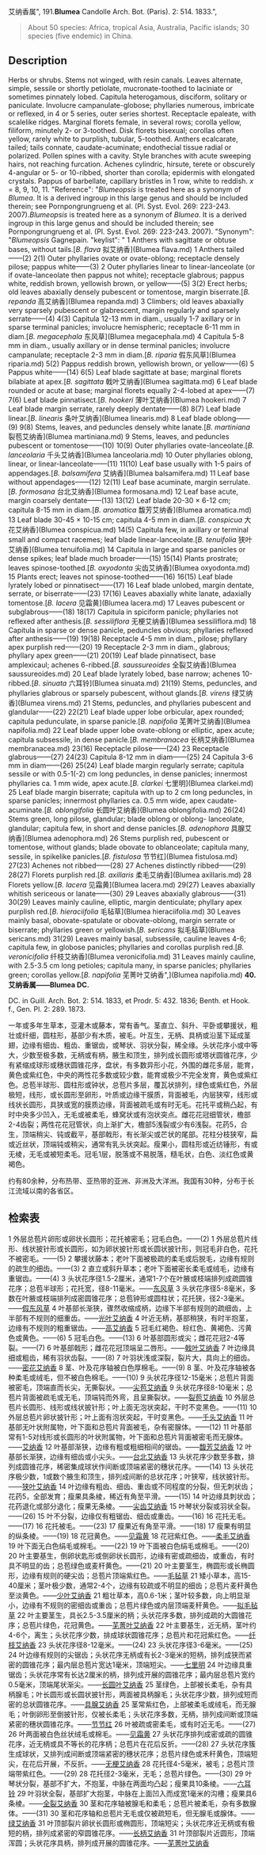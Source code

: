 艾纳香属",
191.**Blumea** Candolle Arch. Bot. (Paris). 2: 514. 1833.",

> About 50 species: Africa, tropical Asia, Australia, Pacific islands; 30 species (five endemic) in China.

## Description
Herbs or shrubs. Stems not winged, with resin canals. Leaves alternate, simple, sessile or shortly petiolate, mucronate-toothed to laciniate or sometimes pinnately lobed. Capitula heterogamous, disciform, solitary or paniculate. Involucre campanulate-globose; phyllaries numerous, imbricate or reflexed, in 4 or 5 series, outer series shortest. Receptacle epaleate, with scalelike ridges. Marginal florets female, in several rows; corolla yellow, filiform, minutely 2- or 3-toothed. Disk florets bisexual; corollas often yellow, rarely white to purplish, tubular, 5-toothed. Anthers ecalcarate, tailed; tails connate, caudate-acuminate; endothecial tissue radial or polarized. Pollen spines with a cavity. Style branches with acute sweeping hairs, not reaching furcation. Achenes cylindric, hirsute, terete or obscurely 4-angular or 5- or 10-ribbed, shorter than corolla; epidermis with elongated crystals. Pappus of barbellate, capillary bristles in 1 row, white to reddish. *x* = 8, 9, 10, 11.
  "Reference": "*Blumeopsis* is treated here as a synonym of *Blumea*. It is a derived ingroup in this large genus and should be included therein; see Pornpongrungrueng et al. (Pl. Syst. Evol. 269: 223-243. 2007).*Blumeopsis* is treated here as a synonym of *Blumea*. It is a derived ingroup in this large genus and should be included therein; see Pornpongrungrueng et al. (Pl. Syst. Evol. 269: 223-243. 2007).
  "Synonym": "*Blumeopsis* Gagnepain.
  "keylist": "
1 Anthers with sagittate or obtuse bases, without tails.[*B. flava* 拟艾纳香](Blumea flava.md)
1 Anthers tailed——(2)
2(1) Outer phyllaries ovate or ovate-oblong; receptacle densely pilose; pappus white——(3)
2 Outer phyllaries linear to linear-lanceolate (or if ovate-lanceolate then pappus not white); receptacle glabrous; pappus white, reddish brown, yellowish brown, or yellow——(5)
3(2) Erect herbs; old leaves abaxially densely pubescent or tomentose, margin biserrate.[*B. repanda* 高艾纳香](Blumea repanda.md)
3 Climbers; old leaves abaxially very sparsely pubescent or glabrescent, margin regularly and sparsely serrate——(4)
4(3) Capitula 12-13 mm in diam., usually 1-7 axillary or in sparse terminal panicles; involucre hemispheric; receptacle 6-11 mm in diam.[*B. megacephala* 东风草](Blumea megacephala.md)
4 Capitula 5-8 mm in diam., usually axillary or in dense terminal panicles; involucre campanulate; receptacle 2-3 mm in diam.[*B. riparia* 假东风草](Blumea riparia.md)
5(2) Pappus reddish brown, yellowish brown, or yellow——(6)
5 Pappus white——(14)
6(5) Leaf blade sagittate at base; marginal florets bilabiate at apex.[*B. sagittata* 戟叶艾纳香](Blumea sagittata.md)
6 Leaf blade rounded or acute at base; marginal florets equally 2-4-lobed at apex——(7)
7(6) Leaf blade pinnatisect.[*B. hookeri* 薄叶艾纳香](Blumea hookeri.md)
7 Leaf blade margin serrate, rarely deeply dentate——(8)
8(7) Leaf blade linear.[*B. linearis* 条叶艾纳香](Blumea linearis.md)
8 Leaf blade oblong——(9)
9(8) Stems, leaves, and peduncles densely white lanate.[*B. martiniana* 裂苞艾纳香](Blumea martiniana.md)
9 Stems, leaves, and peduncles pubescent or tomentose——(10)
10(9) Outer phyllaries ovate-lanceolate.[*B. lanceolaria* 千头艾纳香](Blumea lanceolaria.md)
10 Outer phyllaries oblong, linear, or linear-lanceolate——(11)
11(10) Leaf base usually with 1-5 pairs of appendages.[*B. balsamifera* 艾纳香](Blumea balsamifera.md)
11 Leaf base without appendages——(12)
12(11) Leaf base acuminate, margin serrulate.[*B. formosana* 台北艾纳香](Blumea formosana.md)
12 Leaf base acute, margin coarsely dentate——(13)
13(12) Leaf blade 20-30 × 6-12 cm; capitula 8-15 mm in diam.[*B. aromatica* 馥芳艾纳香](Blumea aromatica.md)
13 Leaf blade 30-45 × 10-15 cm; capitula 4-5 mm in diam.[*B. conspicua* 大花艾纳香](Blumea conspicua.md)
14(5) Capitula few, in axillary or terminal small and compact racemes; leaf blade linear-lanceolate.[*B. tenuifolia* 狭叶艾纳香](Blumea tenuifolia.md)
14 Capitula in large and sparse panicles or dense spikes; leaf blade much broader——(15)
15(14) Plants prostrate; leaves spinose-toothed.[*B. oxyodonta* 尖齿艾纳香](Blumea oxyodonta.md)
15 Plants erect; leaves not spinose-toothed——(16)
16(15) Leaf blade lyrately lobed or pinnatisect——(17)
16 Leaf blade unlobed, margin dentate, serrate, or biserrate——(23)
17(16) Leaves abaxially white lanate, adaxially tomentose.[*B. lacera* 见霜黄](Blumea lacera.md)
17 Leaves pubescent or subglabrous——(18)
18(17) Capitula in spiciform panicle; phyllaries not reflexed after anthesis.[*B. sessiliflora* 无梗艾纳香](Blumea sessiliflora.md)
18 Capitula in sparse or dense panicle, peduncles obvious; phyllaries reflexed after anthesis——(19)
19(18) Receptacle 4-5 mm in diam., pilose; phyllary apex purplish red——(20)
19 Receptacle 2-3 mm in diam., glabrous; phyllary apex green——(21)
20(19) Leaf blade pinnatisect, base amplexicaul; achenes 6-ribbed.[*B. saussureoides* 全裂艾纳香](Blumea saussureoides.md)
20 Leaf blade lyrately lobed, base narrow; achenes 10-ribbed.[*B. sinuata* 六耳铃](Blumea sinuata.md)
21(19) Stems, peduncles, and phyllaries glabrous or sparsely pubescent, without glands.[*B. virens* 绿艾纳香](Blumea virens.md)
21 Stems, peduncles, and phyllaries pubescent and glandular——(22)
22(21) Leaf blade upper lobe orbicular, apex rounded; capitula pedunculate, in sparse panicle.[*B. napifolia* 芜菁叶艾纳香](Blumea napifolia.md)
22 Leaf blade upper lobe ovate-oblong or elliptic, apex acute; capitula subsessile, in dense panicle.[*B. membranacea* 长柄艾纳香](Blumea membranacea.md)
23(16) Receptacle pilose——(24)
23 Receptacle glabrous——(27)
24(23) Capitula 8-12 mm in diam——(25)
24 Capitula 3-6 mm in diam——(26)
25(24) Leaf blade margin regularly serrate; capitula sessile or with 0.5-1(-2) cm long peduncles, in dense panicles; innermost phyllaries ca. 1 mm wide, apex acute.[*B. clarkei* 七里明](Blumea clarkei.md)
25 Leaf blade margin biserrate; capitula with up to 2 cm long peduncles, in sparse panicles; innermost phyllaries ca. 0.5 mm wide, apex caudate-acuminate.[*B. oblongifolia* 长圆叶艾纳香](Blumea oblongifolia.md)
26(24) Stems green, long pilose, glandular; blade oblong or oblong- lanceolate, glandular; capitula few, in short and dense panicles.[*B. adenophora* 具腺艾纳香](Blumea adenophora.md)
26 Stems purplish red, pubescent or tomentose, without glands; blade obovate to oblanceolate; capitula many, sessile, in spikelike panicles.[*B. fistulosa* 节节红](Blumea fistulosa.md)
27(23) Achenes not ribbed——(28)
27 Achenes distinctly ribbed——(29)
28(27) Florets purplish red.[*B. axillaris* 柔毛艾纳香](Blumea axillaris.md)
28 Florets yellow.[*B. lacera* 见霜黄](Blumea lacera.md)
29(27) Leaves abaxially whitish sericeous or lanate——(30)
29 Leaves abaxially glabrous——(31)
30(29) Leaves mainly cauline, elliptic, margin denticulate; phyllary apex purplish red.[*B. hieraciifolia* 毛毡草](Blumea hieraciifolia.md)
30 Leaves mainly basal, obovate-spatulate or obovate-oblong, margin serrate or biserrate; phyllaries green or yellowish.[*B. sericans* 拟毛毡草](Blumea sericans.md)
31(29) Leaves mainly basal, subsessile, cauline leaves 4-6; capitula few, in globose panicles; phyllaries and corollas purplish red.[*B. veronicifolia* 纤枝艾纳香](Blumea veronicifolia.md)
31 Leaves mainly cauline, with 2.5-3.5 cm long petioles; capitula many, in sparse panicles; phyllaries green; corollas yellow.[*B. napifolia* 芜菁叶艾纳香",](Blumea napifolia.md)
**40. 艾纳香属——Blumea DC.**

DC. in Guill. Arch. Bot. 2: 514. 1833, et Prodr. 5: 432. 1836; Benth. et Hook. f., Gen. Pl. 2: 289. 1873.

一年或多年生草本，亚灌木或藤本，常有香气。茎直立、斜升、平卧或攀援状，粗壮或纤细，圆柱形，基部少有木质，被毛。叶互生，无柄、具柄或沿茎下延成茎翅，边缘有细齿、粗齿、重锯齿，或琴状、羽状分裂，稀全缘。头状花序小或中等大，少数至极多数，无柄或有柄，腋生和顶生，排列成长圆形或塔状圆锥花序，少有紧缩成球形或穗状圆锥花序，盘状，有多数异形小花，外围的雌花多层，能育，黄色或紫红色，中央的两性花多数或较少数，能育或极少不完全发育，黄色或紫红色。总苞半球形、圆柱形或钟状，总苞片多层，覆瓦状排列，绿色或紫红色，外层极短，线形，或长圆形至卵形，叶质或边缘干膜质，背面被毛，内层狭窄，线形或线状长圆形，具狭或宽的膜质边缘，背面被疏毛或有时无毛。花托平或稍凸起，有时中央多少凹入，无毛或被柔毛，蜂窝状或有泡状突点。雌花花冠细管状，檐部2-4齿裂；两性花花冠管状，向上渐扩大，檐部5浅裂或少有6浅裂。花药5，合生，顶端稍尖、钝或截平，基部戟形，有长渐尖或芒状的尾部。花柱分枝狭窄，扁或近丝状，顶端钝或稍尖，通常有乳头状突起。瘦果小，圆柱形或近纺锤形，有或无棱，无毛或被短柔毛。冠毛1层，脱落或不易脱落，糙毛状，白色、淡红色或黄褐色。

约有80余种，分布热带、亚热带的亚洲、非洲及大洋洲。我国有30种，分布于长江流域以南的各省区。

## 检索表

1 外层总苞片卵形或卵状长圆形；花托被密毛；冠毛白色。——(2)
1 外层总苞片线形、线状披针形或长圆形，如为卵状披针形或长圆状披针形，则冠毛非白色，花托不被密毛。——(5)
2 攀援状藤本；老叶下面被极疏的柔毛或后脱毛，边缘有规则的疏生的细齿。——(3)
2 直立或斜升草本；老叶下面被密长柔毛或绒毛，边缘有重锯齿。——(4)
3 头状花序径1.5-2厘米，通常1-7个在叶腋或枝端排列成疏圆锥花序；总苞半球形；花托宽，径8-11毫米。——[东风草](Blumea%20megacephala.md)
3 头状花序径5-8毫米，多数在叶腋或枝端排列成密圆锥花序；总苞钟形或圆柱状；花托狭，径2-3毫米。——[假东风草](Blumea%20riparia.md)
4 叶基部长渐狭，骤然收缩成柄，边缘下半部有规则的疏细齿，上半部有不规则的细重齿。——[光叶艾纳香](Blumea%20eberhardtii.md)
4 叶近无柄，基部稍狭，有时半抱茎，边缘有不规则的粗重锯齿。——[高艾纳香](Blumea%20repanda.md)
5 冠毛红褐色、棕红色、黄褐色、污黄色或黄色。——(6)
5 冠毛白色。——(13)
6 叶基部圆形或尖；雌花花冠2-4等裂。——(7)
6 叶基部戟形；雌花花冠顶端呈二唇形。——[戟叶艾纳香](Blumea%20sagittata.md)
7 叶边缘具细或粗齿，稀有羽状齿裂。——(8)
7 叶羽状浅或深裂，裂片大，具向上的细齿。——[密花艾纳香](Blumea%20densiflora.md)
8 茎、叶及花序轴被白色厚棉毛。——(9)
8 茎、叶及花序轴被各种柔毛或绒毛，但不被白色棉毛。——(10)
9 头状花序径12-15毫米；总苞片背面被密毛，顶端直而长尖，无撕裂状。——[尖苞艾纳香](Blumea%20henryi.md)
9 头状花序径8-10毫米；总苞片背面被疏毛或无毛，顶端钝而外弯，且呈撕裂状。——[裂苞艾纳香](Blumea%20martiniana.md)
10 外层总苞片长圆形、线形或线状披针形；叶上面无泡状突起，干时不变黑色。——(11)
10 外层总苞片卵状披针形；叶上面有泡状突起，干时变黑色。——[千头艾纳香](Blumea%20lanceolaria.md)
11 叶基部无叶状附属物，叶下面和总苞片背面被毛，杂有密腺体。——(12)
11 叶基部常有1-5对线形或长圆形的叶状附属物，叶下面和总苞片背面被密毛而无腺体。——[艾纳香](Blumea%20balsamifera.md)
12 叶基部渐狭，边缘有粗或粗细相间的锯齿。——[馥芳艾纳香](Blumea%20aromatica.md)
12 叶基部长渐狭，边缘有细齿或小尖头。——[台北艾纳香](Blumea%20formosana.md)
13 头状花序少数至多数，排列成圆锥花序，稀密集成球状作间断或顶端紧密的穗状花序。——(14)
13 头状花序极少数，1或数个腋生和顶生，排列成间断的总状花序；叶狭窄，线状披针形。——[狭叶艾纳香](Blumea%20tenuifolia.md)
14 叶边缘有粗齿、细齿、重齿或不同程度的分裂，但无刺状齿；花药5，全部发育；瘦果具条棱，稀近有角至平滑。——(15)
14 叶边缘具刺状齿；花药退化或部分退化；瘦果无条棱。——[尖齿艾纳香](Blumea%20oxyodonta.md)
15 叶琴状分裂或羽状全裂。——(26)
15 叶不分裂，边缘仅有粗锯齿、细齿或重齿。——(16)
16 花托无毛。——(17)
16 花托被毛。——(23)
17 瘦果近有角至平滑。——(18)
17 瘦果有明显的纵条棱。——(19)
18 花冠黄色。——[见霜黄](Blumea%20lacera.md)
18 花冠紫红色。——[柔毛艾纳香](Blumea%20mollis.md)
19 叶下面无白色绢毛或棉毛。——(22)
19 叶下面被白色绢毛或棉毛。——(20)
20 叶主要基生，倒卵状匙形或倒卵状长圆形，边缘有密或疏细齿，或重齿，有时具不明显的齿；总苞绿色或麦秆黄色。——(21)
20 叶主要茎生，椭圆形或长椭圆形，边缘有规则的硬尖齿；总苞片顶端紫红色。——[毛毡草](Blumea%20hieracifolia.md)
21 矮小草本，高15-40厘米；茎叶极少数，通常2-4个，边缘有较疏或不明显的细齿；总苞片麦秆黄色至淡黄色。——[少叶艾纳香](Blumea%20hamiltoni.md)
21 粗壮草本，高0.6-1米；茎叶较多数，向上明显渐小，边缘有不规则的密细齿或重齿；总苞片绿色或内层顶端麦秆黄色。——[拟毛毡草](Blumea%20sericans.md)
22 叶主要茎生，具长2.5-3.5厘米的柄；头状花序多数，排列成疏的大圆锥花序；总苞片绿色，花冠黄色。——[芜菁叶艾纳香](Blumea%20napifolia.md)
22 叶主要基生，近无柄，茎叶约4-6个，离生；头状花序少数，排成球状圆锥花序；总苞片和花冠紫红色。——[纤枝艾纳香](Blumea%20veronicifolia.md)
23 头状花序径8-12毫米。——(24)
23 头状花序径3-6毫米。——(25)
24 叶边缘有规则的尖锯齿；头状花序无柄或有长2-3毫米的短柄，排列成狭而紧密的圆锥花序；最内层总苞片宽达1毫米，顶端短尖。——[七里明](Blumea%20clarkei.md)
24 叶边缘具重锯齿；头状花序常有长达2厘米的柄，排列成开展的圆锥花序；最内层总苞片宽约0.5毫米，顶端尾状渐尖。——[长圆叶艾纳香](Blumea%20oblongifolia.md)
25 茎绿色，上部被长柔毛，杂有具柄腺毛；叶长圆形或长圆状披针形，两面被具柄腺毛；头状花序少数，排列成短而密的总状圆锥花序。——[具腺艾纳香](Blumea%20adenophora.md)
25 茎常紫红色，上部被柔毛或绒毛，而无腺毛；叶倒卵形至倒披针形，仅被长柔毛；头状花序多数，无柄，排列成间断或顶端紧密的穗状圆锥花序。——[节节红](Blumea%20fistulosa.md)
26 叶被疏或密柔毛，或有时近无毛。——(27)
26 叶两面被白色丝状绒毛或棉毛。——[见霜黄](Blumea%20lacera.md)
27 头状花序排列成密或疏的圆锥花序，近无柄或具不等长的花序柄；总苞片在花后反折。——(28)
27 头状花序簇生成球状，又排列成间断或顶端紧密的穗状花序；总苞片绿色或禾秆黄色，顶端短尖，在花后开展，不反折。——[无梗艾纳香](Blumea%20sessiliflora.md)
28 花托径4-5毫米，被毛；总苞片顶端带紫红色。——(29)
28 花托径2-3毫米，无毛；总苞片绿色。——(30)
29 叶琴状分裂，基部不扩大，不抱茎，中脉在两面均凸起；瘦果具10条棱。——[六耳铃](Blumea%20laciniata.md)
29 叶羽状全裂，基部扩大抱茎，中脉在上面凹入而成宽1毫米的沟槽；瘦果具6条棱。——[全裂艾纳香](Blumea%20saussureoides.md)
30 茎和花序轴被腺毛和柔毛；总苞片被柔毛，杂有多数腺体。——(31)
30 茎和花序轴和总苞片无毛或仅被疏短毛，但无腺毛或腺体。——[绿艾纳香](Blumea%20virens.md)
31 叶顶部裂片卵状长圆形或椭圆形，顶端短尖；头状花序近无柄或有极短的柄，排列成紧密的窄圆锥花序。——[长柄艾纳香](Blumea%20membranacea.md)
31 叶顶部裂片近圆形，顶端浑圆；头状花序具柄，排列成开展的圆锥花序。——[芜菁叶艾纳香](Blumea%20napifolia.md)
